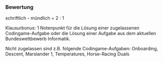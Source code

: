 


### Bewertung

schriftlich - mündlich = 2 : 1

Klausurbonus: 1 Notenpunkt für die Lösung einer zugelassenen Codingame-Aufgabe oder
die Lösung einer Aufgabe aus dem aktuellen Bundeswettbewerb Informatik.

Nicht zugelassen sind z.B. folgende Codingame-Aufgaben:
Onboarding, Descent, Marslander 1, Temperatures, Horse-Racing Duals

